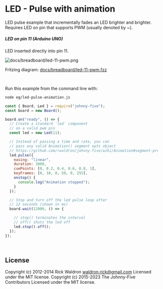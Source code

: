 <!--remove-start-->

# LED - Pulse with animation

<!--remove-end-->


LED pulse example that incrementally fades an LED brighter and brighter. Requires LED on pin that supports PWM (usually denoted by ~).





##### LED on pin 11 (Arduino UNO)


LED inserted directly into pin 11.


![docs/breadboard/led-11-pwm.png](breadboard/led-11-pwm.png)<br>

Fritzing diagram: [docs/breadboard/led-11-pwm.fzz](breadboard/led-11-pwm.fzz)

&nbsp;




Run this example from the command line with:
```bash
node eg/led-pulse-animation.js
```


```javascript
const { Board, Led } = require("johnny-five");
const board = new Board();

board.on("ready", () => {
  // Create a standard `led` component
  // on a valid pwm pin
  const led = new Led(11);

  // Instead of passing a time and rate, you can
  // pass any valid Animation() segment opts object
  // https://github.com/rwaldron/johnny-five/wiki/Animation#segment-properties
  led.pulse({
    easing: "linear",
    duration: 3000,
    cuePoints: [0, 0.2, 0.4, 0.6, 0.8, 1],
    keyFrames: [0, 10, 0, 50, 0, 255],
    onstop() {
      console.log("Animation stopped");
    }
  });

  // Stop and turn off the led pulse loop after
  // 12 seconds (shown in ms)
  board.wait(12000, () => {

    // stop() terminates the interval
    // off() shuts the led off
    led.stop().off();
  });
});

```








&nbsp;

<!--remove-start-->

## License
Copyright (c) 2012-2014 Rick Waldron <waldron.rick@gmail.com>
Licensed under the MIT license.
Copyright (c) 2015-2023 The Johnny-Five Contributors
Licensed under the MIT license.

<!--remove-end-->
